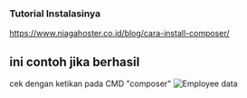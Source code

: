 ### Tutorial Instalasinya

https://www.niagahoster.co.id/blog/cara-install-composer/

## ini contoh jika berhasil
cek dengan ketikan pada CMD "composer"
<img src="/Web-Pro-II-SulthanRaghibFillah/praktikum06/dari_ka_fiki/hasil.png" alt="Employee data" title="Employee Data title">